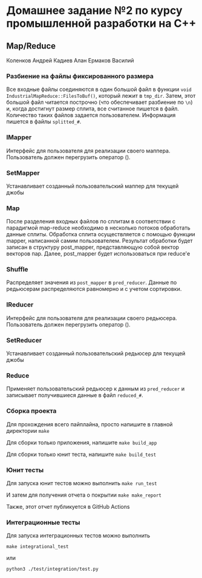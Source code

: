 # Домашнее задание №2 по курсу промышленной разработки на C++
## Map/Reduce
Коленков Андрей
Кадиев Алан
Ермаков Василий

### Разбиение на файлы фиксированного размера
Все входные файлы соединяются в один большой файл в функции ```void IndustrialMapReduce::FilesToBuf()```, который лежит в ```tmp_dir```. Затем, этот большой файл читается построчно (что обеспечивает разбиение по ```\n```) и, когда достигнут размер сплита, все считанное пишется в файл. Количество таких файлов задается пользователем. Информация пишется в файлы ```splitted_#```.


### IMapper
Интерфейс для пользователя для реализации своего маппера. Пользователь должен перегрузить оператор ().

### SetMapper
Устанавливает созданный пользовательский маппер для текущей джобы

### Map
После разделения входных файлов по сплитам в соответствии с парадигмой map-reduce необходимо в несколько потоков обработать данные сплиты. Обработка сплита осуществляется с помощью функции mapper, написанной самим пользователем. Результат обработки будет записан в структуру post_mapper, представляющую собой вектор векторов пар. Далее, post_mapper будет использоваться при reduce'е

### Shuffle
Распределяет значения из ```post_mapper``` в ```pred_reducer```. Данные по редьюсерам распределяются равномерно и с учетом сортировки.

### IReducer
Интерфейс для пользователя для реализации своего редьюсера. Пользователь должен перегрузить оператор ().

### SetReducer
Устанавливает созданный пользовательский редьюсер для текущей джобы

### Reduce
Применяет пользовательский редьюсер к данным из ```pred_reducer``` и записывает получившиеся данные в файл ```reduced_#```.

### Сборка проекта
Для прохождения всего пайплайна, просто напишите в главной директории
```make```

Для сборки только приложения, напишите
```make build_app```

Для сборки только юнит теста, напишите
```make build_test```

### Юнит тесты
Для запуска юнит тестов можно выполнить
```make run_test```

И затем для получения отчета о покрытии
```make make_report```

Также, этот отчет публикуется в GitHub Actions

### Интеграционные тесты
Для запуска интеграционных тестов можно выполнить
```
make integrational_test
```
или
```
python3 ./test/integration/test.py
```
